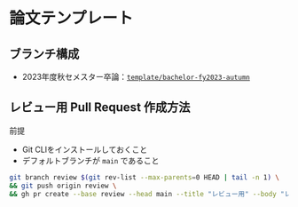 # 論文テンプレート

## ブランチ構成

- 2023年度秋セメスター卒論：[`template/bachelor-fy2023-autumn`](https://github.com/cysec-lab/thesis-templates/tree/template/bachelor-fy2023-autumn)

## レビュー用 Pull Request 作成方法

前提

- Git CLIをインストールしておくこと
- デフォルトブランチが `main` であること

```sh
git branch review $(git rev-list --max-parents=0 HEAD | tail -n 1) \
&& git push origin review \
&& gh pr create --base review --head main --title "レビュー用" --body "レビュー用PRです。マージはしないでください。"
```
